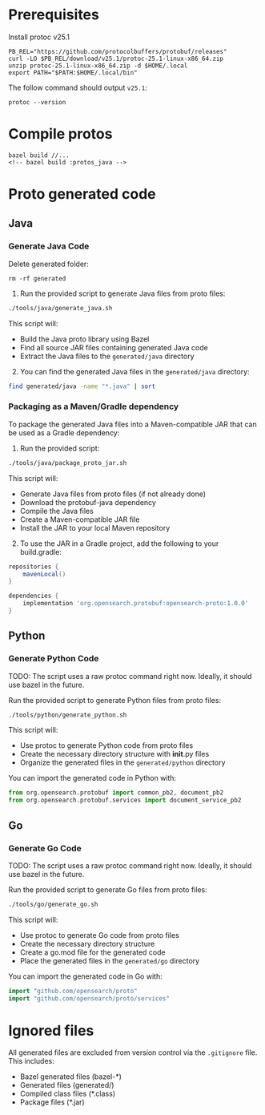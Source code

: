 # Prerequisites
Install protoc v25.1
```
PB_REL="https://github.com/protocolbuffers/protobuf/releases"
curl -LO $PB_REL/download/v25.1/protoc-25.1-linux-x86_64.zip
unzip protoc-25.1-linux-x86_64.zip -d $HOME/.local
export PATH="$PATH:$HOME/.local/bin"
```

The follow command should output `v25.1`:
```
protoc --version
```
# Compile protos
```
bazel build //...
<!-- bazel build :protos_java -->
```
# Proto generated code
## Java
### Generate Java Code
Delete generated folder:
```
rm -rf generated
```
1. Run the provided script to generate Java files from proto files:

```bash
./tools/java/generate_java.sh
```

This script will:
- Build the Java proto library using Bazel
- Find all source JAR files containing generated Java code
- Extract the Java files to the `generated/java` directory

2. You can find the generated Java files in the `generated/java` directory:
```bash
find generated/java -name "*.java" | sort
```

### Packaging as a Maven/Gradle dependency

To package the generated Java files into a Maven-compatible JAR that can be used as a Gradle dependency:

1. Run the provided script:
```bash
./tools/java/package_proto_jar.sh
```

This script will:
- Generate Java files from proto files (if not already done)
- Download the protobuf-java dependency
- Compile the Java files
- Create a Maven-compatible JAR file
- Install the JAR to your local Maven repository

2. To use the JAR in a Gradle project, add the following to your build.gradle:
```groovy
repositories {
    mavenLocal()
}

dependencies {
    implementation 'org.opensearch.protobuf:opensearch-proto:1.0.0'
}
```


## Python

### Generate Python Code
TODO: The script uses a raw protoc command right now. Ideally, it should use bazel in the future.

Run the provided script to generate Python files from proto files:
```bash
./tools/python/generate_python.sh
```

This script will:
- Use protoc to generate Python code from proto files
- Create the necessary directory structure with __init__.py files
- Organize the generated files in the `generated/python` directory

You can import the generated code in Python with:
```python
from org.opensearch.protobuf import common_pb2, document_pb2
from org.opensearch.protobuf.services import document_service_pb2
```

## Go

### Generate Go Code
TODO: The script uses a raw protoc command right now. Ideally, it should use bazel in the future.

Run the provided script to generate Go files from proto files:
```bash
./tools/go/generate_go.sh
```

This script will:
- Use protoc to generate Go code from proto files
- Create the necessary directory structure
- Create a go.mod file for the generated code
- Place the generated files in the `generated/go` directory

You can import the generated code in Go with:
```go
import "github.com/opensearch/proto"
import "github.com/opensearch/proto/services"
```

# Ignored files

All generated files are excluded from version control via the `.gitignore` file. This includes:
- Bazel generated files (bazel-*)
- Generated files (generated/)
- Compiled class files (*.class)
- Package files (*.jar)
